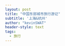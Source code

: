 ```yaml
---
layout: post
title: "中国东部城市旅行游记"
subtitle: '上海&杭州'
author: "kevinSWAT"
header-style: text
tags:
  - 旅行
---
```


##